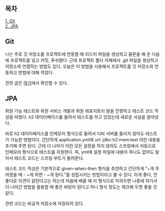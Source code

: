 ## 목차
[1. Git](#git)   
[2. JPA](#jpa)

## Git
나는 주로 깃 저장소를 프로젝트에 연동할 때 리드미 파일을 생성하고 클론을 해 온 다음에 프로젝트를 넣고 커밋, 푸쉬했다. 근데 프로젝트 폴더 자체에서 .git 파일을 생성하고 저장소와 연결하는 방법도 있다. 오늘은 이 방법을 사용해서 프로젝트를 깃 저장소와 연동하고 방법에 대해 적었다.

관련 글은 [여기](https://velog.io/@ohju96/Git-Hub%EC%97%90-%ED%94%84%EB%A1%9C%EC%A0%9D%ED%8A%B8-%EC%97%B0%EB%8F%99)에서 확인할 수 있다.

## JPA
회원 기능 테스트와 회원 서비스 개발과 회원 레포지토리 발을 진행하고 테스트 코드 작성을 마쳤다. h2 데이터베이스를 돌려서 테스트를 하고 있었는데 새로운 사실을 알아냈다.

바로 h2 데이터베이스를 인메모리 형식으로 돌려서 디비 서버를 돌리지 않아도 테스트가 가능한 방법이다. 간단하게 application.yml에 url: jdbc:h2:mem:test 이런 내용을 추가해 주면 된다. 근데 더 나아가 이런 모든 설정을 하지 않아도 스프링에서 자동으로 인메모리 형식으로 테스트를 지원한다. 즉, yml에 설정 파일에 내용이 하나도 없어도 알아서 테스트 코드는 스프링 부트가 돌려준다.

테스트 코드 작성은 기본적으로 given-when-then 형식을 추천하고 간단하게 "~게 주어졌을 때 - ~게 하면 - ~게 된다."를 성립시키는 방법이라고 볼 수 있다. 이게 좋다, 안 좋다로 의견이 갈린다고는 하는데 처음에 배울 때 이 형식으로 익혀두면 나중에 여기서 더 나아간 방법을 활용할 때 좋은 바탕이 된다고 하니 형식 정도는 체크해 두면 좋을 것 같다.

관련 코드는 비공개 저장소에 저장되어 있다.